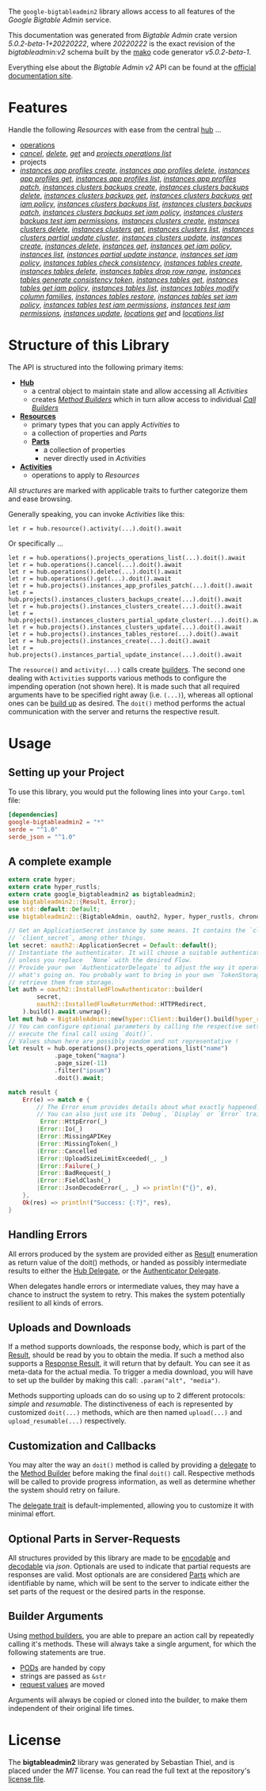 <!---
DO NOT EDIT !
This file was generated automatically from 'src/generator/templates/api/README.md.mako'
DO NOT EDIT !
-->
The `google-bigtableadmin2` library allows access to all features of the *Google Bigtable Admin* service.

This documentation was generated from *Bigtable Admin* crate version *5.0.2-beta-1+20220222*, where *20220222* is the exact revision of the *bigtableadmin:v2* schema built by the [mako](http://www.makotemplates.org/) code generator *v5.0.2-beta-1*.

Everything else about the *Bigtable Admin* *v2* API can be found at the
[official documentation site](https://cloud.google.com/bigtable/).
# Features

Handle the following *Resources* with ease from the central [hub](https://docs.rs/google-bigtableadmin2/5.0.2-beta-1+20220222/google_bigtableadmin2/BigtableAdmin) ... 

* [operations](https://docs.rs/google-bigtableadmin2/5.0.2-beta-1+20220222/google_bigtableadmin2/api::Operation)
 * [*cancel*](https://docs.rs/google-bigtableadmin2/5.0.2-beta-1+20220222/google_bigtableadmin2/api::OperationCancelCall), [*delete*](https://docs.rs/google-bigtableadmin2/5.0.2-beta-1+20220222/google_bigtableadmin2/api::OperationDeleteCall), [*get*](https://docs.rs/google-bigtableadmin2/5.0.2-beta-1+20220222/google_bigtableadmin2/api::OperationGetCall) and [*projects operations list*](https://docs.rs/google-bigtableadmin2/5.0.2-beta-1+20220222/google_bigtableadmin2/api::OperationProjectOperationListCall)
* projects
 * [*instances app profiles create*](https://docs.rs/google-bigtableadmin2/5.0.2-beta-1+20220222/google_bigtableadmin2/api::ProjectInstanceAppProfileCreateCall), [*instances app profiles delete*](https://docs.rs/google-bigtableadmin2/5.0.2-beta-1+20220222/google_bigtableadmin2/api::ProjectInstanceAppProfileDeleteCall), [*instances app profiles get*](https://docs.rs/google-bigtableadmin2/5.0.2-beta-1+20220222/google_bigtableadmin2/api::ProjectInstanceAppProfileGetCall), [*instances app profiles list*](https://docs.rs/google-bigtableadmin2/5.0.2-beta-1+20220222/google_bigtableadmin2/api::ProjectInstanceAppProfileListCall), [*instances app profiles patch*](https://docs.rs/google-bigtableadmin2/5.0.2-beta-1+20220222/google_bigtableadmin2/api::ProjectInstanceAppProfilePatchCall), [*instances clusters backups create*](https://docs.rs/google-bigtableadmin2/5.0.2-beta-1+20220222/google_bigtableadmin2/api::ProjectInstanceClusterBackupCreateCall), [*instances clusters backups delete*](https://docs.rs/google-bigtableadmin2/5.0.2-beta-1+20220222/google_bigtableadmin2/api::ProjectInstanceClusterBackupDeleteCall), [*instances clusters backups get*](https://docs.rs/google-bigtableadmin2/5.0.2-beta-1+20220222/google_bigtableadmin2/api::ProjectInstanceClusterBackupGetCall), [*instances clusters backups get iam policy*](https://docs.rs/google-bigtableadmin2/5.0.2-beta-1+20220222/google_bigtableadmin2/api::ProjectInstanceClusterBackupGetIamPolicyCall), [*instances clusters backups list*](https://docs.rs/google-bigtableadmin2/5.0.2-beta-1+20220222/google_bigtableadmin2/api::ProjectInstanceClusterBackupListCall), [*instances clusters backups patch*](https://docs.rs/google-bigtableadmin2/5.0.2-beta-1+20220222/google_bigtableadmin2/api::ProjectInstanceClusterBackupPatchCall), [*instances clusters backups set iam policy*](https://docs.rs/google-bigtableadmin2/5.0.2-beta-1+20220222/google_bigtableadmin2/api::ProjectInstanceClusterBackupSetIamPolicyCall), [*instances clusters backups test iam permissions*](https://docs.rs/google-bigtableadmin2/5.0.2-beta-1+20220222/google_bigtableadmin2/api::ProjectInstanceClusterBackupTestIamPermissionCall), [*instances clusters create*](https://docs.rs/google-bigtableadmin2/5.0.2-beta-1+20220222/google_bigtableadmin2/api::ProjectInstanceClusterCreateCall), [*instances clusters delete*](https://docs.rs/google-bigtableadmin2/5.0.2-beta-1+20220222/google_bigtableadmin2/api::ProjectInstanceClusterDeleteCall), [*instances clusters get*](https://docs.rs/google-bigtableadmin2/5.0.2-beta-1+20220222/google_bigtableadmin2/api::ProjectInstanceClusterGetCall), [*instances clusters list*](https://docs.rs/google-bigtableadmin2/5.0.2-beta-1+20220222/google_bigtableadmin2/api::ProjectInstanceClusterListCall), [*instances clusters partial update cluster*](https://docs.rs/google-bigtableadmin2/5.0.2-beta-1+20220222/google_bigtableadmin2/api::ProjectInstanceClusterPartialUpdateClusterCall), [*instances clusters update*](https://docs.rs/google-bigtableadmin2/5.0.2-beta-1+20220222/google_bigtableadmin2/api::ProjectInstanceClusterUpdateCall), [*instances create*](https://docs.rs/google-bigtableadmin2/5.0.2-beta-1+20220222/google_bigtableadmin2/api::ProjectInstanceCreateCall), [*instances delete*](https://docs.rs/google-bigtableadmin2/5.0.2-beta-1+20220222/google_bigtableadmin2/api::ProjectInstanceDeleteCall), [*instances get*](https://docs.rs/google-bigtableadmin2/5.0.2-beta-1+20220222/google_bigtableadmin2/api::ProjectInstanceGetCall), [*instances get iam policy*](https://docs.rs/google-bigtableadmin2/5.0.2-beta-1+20220222/google_bigtableadmin2/api::ProjectInstanceGetIamPolicyCall), [*instances list*](https://docs.rs/google-bigtableadmin2/5.0.2-beta-1+20220222/google_bigtableadmin2/api::ProjectInstanceListCall), [*instances partial update instance*](https://docs.rs/google-bigtableadmin2/5.0.2-beta-1+20220222/google_bigtableadmin2/api::ProjectInstancePartialUpdateInstanceCall), [*instances set iam policy*](https://docs.rs/google-bigtableadmin2/5.0.2-beta-1+20220222/google_bigtableadmin2/api::ProjectInstanceSetIamPolicyCall), [*instances tables check consistency*](https://docs.rs/google-bigtableadmin2/5.0.2-beta-1+20220222/google_bigtableadmin2/api::ProjectInstanceTableCheckConsistencyCall), [*instances tables create*](https://docs.rs/google-bigtableadmin2/5.0.2-beta-1+20220222/google_bigtableadmin2/api::ProjectInstanceTableCreateCall), [*instances tables delete*](https://docs.rs/google-bigtableadmin2/5.0.2-beta-1+20220222/google_bigtableadmin2/api::ProjectInstanceTableDeleteCall), [*instances tables drop row range*](https://docs.rs/google-bigtableadmin2/5.0.2-beta-1+20220222/google_bigtableadmin2/api::ProjectInstanceTableDropRowRangeCall), [*instances tables generate consistency token*](https://docs.rs/google-bigtableadmin2/5.0.2-beta-1+20220222/google_bigtableadmin2/api::ProjectInstanceTableGenerateConsistencyTokenCall), [*instances tables get*](https://docs.rs/google-bigtableadmin2/5.0.2-beta-1+20220222/google_bigtableadmin2/api::ProjectInstanceTableGetCall), [*instances tables get iam policy*](https://docs.rs/google-bigtableadmin2/5.0.2-beta-1+20220222/google_bigtableadmin2/api::ProjectInstanceTableGetIamPolicyCall), [*instances tables list*](https://docs.rs/google-bigtableadmin2/5.0.2-beta-1+20220222/google_bigtableadmin2/api::ProjectInstanceTableListCall), [*instances tables modify column families*](https://docs.rs/google-bigtableadmin2/5.0.2-beta-1+20220222/google_bigtableadmin2/api::ProjectInstanceTableModifyColumnFamilyCall), [*instances tables restore*](https://docs.rs/google-bigtableadmin2/5.0.2-beta-1+20220222/google_bigtableadmin2/api::ProjectInstanceTableRestoreCall), [*instances tables set iam policy*](https://docs.rs/google-bigtableadmin2/5.0.2-beta-1+20220222/google_bigtableadmin2/api::ProjectInstanceTableSetIamPolicyCall), [*instances tables test iam permissions*](https://docs.rs/google-bigtableadmin2/5.0.2-beta-1+20220222/google_bigtableadmin2/api::ProjectInstanceTableTestIamPermissionCall), [*instances test iam permissions*](https://docs.rs/google-bigtableadmin2/5.0.2-beta-1+20220222/google_bigtableadmin2/api::ProjectInstanceTestIamPermissionCall), [*instances update*](https://docs.rs/google-bigtableadmin2/5.0.2-beta-1+20220222/google_bigtableadmin2/api::ProjectInstanceUpdateCall), [*locations get*](https://docs.rs/google-bigtableadmin2/5.0.2-beta-1+20220222/google_bigtableadmin2/api::ProjectLocationGetCall) and [*locations list*](https://docs.rs/google-bigtableadmin2/5.0.2-beta-1+20220222/google_bigtableadmin2/api::ProjectLocationListCall)




# Structure of this Library

The API is structured into the following primary items:

* **[Hub](https://docs.rs/google-bigtableadmin2/5.0.2-beta-1+20220222/google_bigtableadmin2/BigtableAdmin)**
    * a central object to maintain state and allow accessing all *Activities*
    * creates [*Method Builders*](https://docs.rs/google-bigtableadmin2/5.0.2-beta-1+20220222/google_bigtableadmin2/client::MethodsBuilder) which in turn
      allow access to individual [*Call Builders*](https://docs.rs/google-bigtableadmin2/5.0.2-beta-1+20220222/google_bigtableadmin2/client::CallBuilder)
* **[Resources](https://docs.rs/google-bigtableadmin2/5.0.2-beta-1+20220222/google_bigtableadmin2/client::Resource)**
    * primary types that you can apply *Activities* to
    * a collection of properties and *Parts*
    * **[Parts](https://docs.rs/google-bigtableadmin2/5.0.2-beta-1+20220222/google_bigtableadmin2/client::Part)**
        * a collection of properties
        * never directly used in *Activities*
* **[Activities](https://docs.rs/google-bigtableadmin2/5.0.2-beta-1+20220222/google_bigtableadmin2/client::CallBuilder)**
    * operations to apply to *Resources*

All *structures* are marked with applicable traits to further categorize them and ease browsing.

Generally speaking, you can invoke *Activities* like this:

```Rust,ignore
let r = hub.resource().activity(...).doit().await
```

Or specifically ...

```ignore
let r = hub.operations().projects_operations_list(...).doit().await
let r = hub.operations().cancel(...).doit().await
let r = hub.operations().delete(...).doit().await
let r = hub.operations().get(...).doit().await
let r = hub.projects().instances_app_profiles_patch(...).doit().await
let r = hub.projects().instances_clusters_backups_create(...).doit().await
let r = hub.projects().instances_clusters_create(...).doit().await
let r = hub.projects().instances_clusters_partial_update_cluster(...).doit().await
let r = hub.projects().instances_clusters_update(...).doit().await
let r = hub.projects().instances_tables_restore(...).doit().await
let r = hub.projects().instances_create(...).doit().await
let r = hub.projects().instances_partial_update_instance(...).doit().await
```

The `resource()` and `activity(...)` calls create [builders][builder-pattern]. The second one dealing with `Activities` 
supports various methods to configure the impending operation (not shown here). It is made such that all required arguments have to be 
specified right away (i.e. `(...)`), whereas all optional ones can be [build up][builder-pattern] as desired.
The `doit()` method performs the actual communication with the server and returns the respective result.

# Usage

## Setting up your Project

To use this library, you would put the following lines into your `Cargo.toml` file:

```toml
[dependencies]
google-bigtableadmin2 = "*"
serde = "^1.0"
serde_json = "^1.0"
```

## A complete example

```Rust
extern crate hyper;
extern crate hyper_rustls;
extern crate google_bigtableadmin2 as bigtableadmin2;
use bigtableadmin2::{Result, Error};
use std::default::Default;
use bigtableadmin2::{BigtableAdmin, oauth2, hyper, hyper_rustls, chrono, FieldMask};

// Get an ApplicationSecret instance by some means. It contains the `client_id` and 
// `client_secret`, among other things.
let secret: oauth2::ApplicationSecret = Default::default();
// Instantiate the authenticator. It will choose a suitable authentication flow for you, 
// unless you replace  `None` with the desired Flow.
// Provide your own `AuthenticatorDelegate` to adjust the way it operates and get feedback about 
// what's going on. You probably want to bring in your own `TokenStorage` to persist tokens and
// retrieve them from storage.
let auth = oauth2::InstalledFlowAuthenticator::builder(
        secret,
        oauth2::InstalledFlowReturnMethod::HTTPRedirect,
    ).build().await.unwrap();
let mut hub = BigtableAdmin::new(hyper::Client::builder().build(hyper_rustls::HttpsConnectorBuilder::new().with_native_roots().https_or_http().enable_http1().enable_http2().build()), auth);
// You can configure optional parameters by calling the respective setters at will, and
// execute the final call using `doit()`.
// Values shown here are possibly random and not representative !
let result = hub.operations().projects_operations_list("name")
             .page_token("magna")
             .page_size(-11)
             .filter("ipsum")
             .doit().await;

match result {
    Err(e) => match e {
        // The Error enum provides details about what exactly happened.
        // You can also just use its `Debug`, `Display` or `Error` traits
         Error::HttpError(_)
        |Error::Io(_)
        |Error::MissingAPIKey
        |Error::MissingToken(_)
        |Error::Cancelled
        |Error::UploadSizeLimitExceeded(_, _)
        |Error::Failure(_)
        |Error::BadRequest(_)
        |Error::FieldClash(_)
        |Error::JsonDecodeError(_, _) => println!("{}", e),
    },
    Ok(res) => println!("Success: {:?}", res),
}

```
## Handling Errors

All errors produced by the system are provided either as [Result](https://docs.rs/google-bigtableadmin2/5.0.2-beta-1+20220222/google_bigtableadmin2/client::Result) enumeration as return value of
the doit() methods, or handed as possibly intermediate results to either the 
[Hub Delegate](https://docs.rs/google-bigtableadmin2/5.0.2-beta-1+20220222/google_bigtableadmin2/client::Delegate), or the [Authenticator Delegate](https://docs.rs/yup-oauth2/*/yup_oauth2/trait.AuthenticatorDelegate.html).

When delegates handle errors or intermediate values, they may have a chance to instruct the system to retry. This 
makes the system potentially resilient to all kinds of errors.

## Uploads and Downloads
If a method supports downloads, the response body, which is part of the [Result](https://docs.rs/google-bigtableadmin2/5.0.2-beta-1+20220222/google_bigtableadmin2/client::Result), should be
read by you to obtain the media.
If such a method also supports a [Response Result](https://docs.rs/google-bigtableadmin2/5.0.2-beta-1+20220222/google_bigtableadmin2/client::ResponseResult), it will return that by default.
You can see it as meta-data for the actual media. To trigger a media download, you will have to set up the builder by making
this call: `.param("alt", "media")`.

Methods supporting uploads can do so using up to 2 different protocols: 
*simple* and *resumable*. The distinctiveness of each is represented by customized 
`doit(...)` methods, which are then named `upload(...)` and `upload_resumable(...)` respectively.

## Customization and Callbacks

You may alter the way an `doit()` method is called by providing a [delegate](https://docs.rs/google-bigtableadmin2/5.0.2-beta-1+20220222/google_bigtableadmin2/client::Delegate) to the 
[Method Builder](https://docs.rs/google-bigtableadmin2/5.0.2-beta-1+20220222/google_bigtableadmin2/client::CallBuilder) before making the final `doit()` call. 
Respective methods will be called to provide progress information, as well as determine whether the system should 
retry on failure.

The [delegate trait](https://docs.rs/google-bigtableadmin2/5.0.2-beta-1+20220222/google_bigtableadmin2/client::Delegate) is default-implemented, allowing you to customize it with minimal effort.

## Optional Parts in Server-Requests

All structures provided by this library are made to be [encodable](https://docs.rs/google-bigtableadmin2/5.0.2-beta-1+20220222/google_bigtableadmin2/client::RequestValue) and 
[decodable](https://docs.rs/google-bigtableadmin2/5.0.2-beta-1+20220222/google_bigtableadmin2/client::ResponseResult) via *json*. Optionals are used to indicate that partial requests are responses 
are valid.
Most optionals are are considered [Parts](https://docs.rs/google-bigtableadmin2/5.0.2-beta-1+20220222/google_bigtableadmin2/client::Part) which are identifiable by name, which will be sent to 
the server to indicate either the set parts of the request or the desired parts in the response.

## Builder Arguments

Using [method builders](https://docs.rs/google-bigtableadmin2/5.0.2-beta-1+20220222/google_bigtableadmin2/client::CallBuilder), you are able to prepare an action call by repeatedly calling it's methods.
These will always take a single argument, for which the following statements are true.

* [PODs][wiki-pod] are handed by copy
* strings are passed as `&str`
* [request values](https://docs.rs/google-bigtableadmin2/5.0.2-beta-1+20220222/google_bigtableadmin2/client::RequestValue) are moved

Arguments will always be copied or cloned into the builder, to make them independent of their original life times.

[wiki-pod]: http://en.wikipedia.org/wiki/Plain_old_data_structure
[builder-pattern]: http://en.wikipedia.org/wiki/Builder_pattern
[google-go-api]: https://github.com/google/google-api-go-client

# License
The **bigtableadmin2** library was generated by Sebastian Thiel, and is placed 
under the *MIT* license.
You can read the full text at the repository's [license file][repo-license].

[repo-license]: https://github.com/Byron/google-apis-rsblob/main/LICENSE.md

